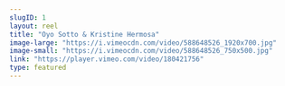 ```yaml
---
slugID: 1 
layout: reel
title: "Oyo Sotto & Kristine Hermosa"
image-large: "https://i.vimeocdn.com/video/588648526_1920x700.jpg"
image-small: "https://i.vimeocdn.com/video/588648526_750x500.jpg"
link: "https://player.vimeo.com/video/180421756"
type: featured
---
```

